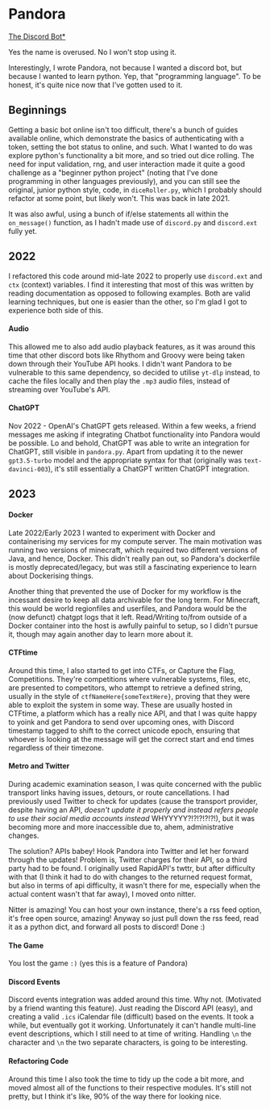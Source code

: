 # Pandora

[The Discord Bot*](https://github.com/Cubie87/Pandora)

Yes the name is overused. No I won't stop using it.

Interestingly, I wrote Pandora, not because I wanted a discord bot, but because I wanted to learn python. Yep, that "programming language". To be honest, it's quite nice now that I've gotten used to it.

## Beginnings

Getting a basic bot online isn't too difficult, there's a bunch of guides available online, which demonstrate the basics of authenticating with a token, setting the bot status to online, and such. What I wanted to do was explore python's functionality a bit more, and so tried out dice rolling. The need for input validation, rng, and user interaction made it quite a good challenge as a "beginner python project" (noting that I've done programming in other languages previously), and you can still see the original, junior python style, code, in `diceRoller.py`, which I probably should refactor at some point, but likely won't. This was back in late 2021.

It was also awful, using a bunch of if/else statements all within the `on_message()` function, as I hadn't made use of `discord.py` and `discord.ext` fully yet. 

## 2022

I refactored this code around mid-late 2022 to properly use `discord.ext` and `ctx` (context) variables. I find it interesting that most of this was written by reading documentation as opposed to following examples. Both are valid learning techniques, but one is easier than the other, so I'm glad I got to experience both side of this.

#### Audio

This allowed me to also add audio playback features, as it was around this time that other discord bots like Rhythom and Groovy were being taken down through their YouTube API hooks. I didn't want Pandora to be vulnerable to this same dependency, so decided to utilise `yt-dlp` instead, to cache the files locally and then play the `.mp3` audio files, instead of streaming over YouTube's API.

#### ChatGPT

Nov 2022 - OpenAI's ChatGPT gets released. Within a few weeks, a friend messages me asking if integrating Chatbot functionality into Pandora would be possible. Lo and behold, ChatGPT was able to write an integration for ChatGPT, still visible in `pandora.py`. Apart from updating it to the newer `gpt3.5-turbo` model and the appropriate syntax for that (originally was `text-davinci-003`), it's still essentially a ChatGPT written ChatGPT integration.

## 2023

#### Docker

Late 2022/Early 2023 I wanted to experiment with Docker and containerising my services for my compute server. The main motivation was running two versions of minecraft, which required two different versions of Java, and hence, Docker. This didn't really pan out, so Pandora's dockerfile is mostly deprecated/legacy, but was still a fascinating experience to learn about Dockerising things.

Another thing that prevented the use of Docker for my workflow is the incessant desire to keep all data archivable for the long term. For Minecraft, this would be world regionfiles and userfiles, and Pandora would be the (now defunct) chatgpt logs that it left. Read/Writing to/from outside of a Docker container into the host is awfully painful to setup, so I didn't pursue it, though may again another day to learn more about it.

#### CTFtime

Around this time, I also started to get into CTFs, or Capture the Flag, Competitions. They're competitions where vulnerable systems, files, etc, are presented to competitors, who attempt to retrieve a defined string, usually in the style of `ctfNameHere{someTextHere}`, proving that they were able to exploit the system in some way. These are usually hosted in CTFtime, a platform which has a really nice API, and that I was quite happy to yoink and get Pandora to send over upcoming ones, with Discord timestamp tagged to shift to the correct unicode epoch, ensuring that whoever is looking at the message will get the correct start and end times regardless of their timezone.

#### Metro and Twitter

During academic examination season, I was quite concerned with the public transport links having issues, detours, or route cancellations. I had previously used Twitter to check for updates (cause the transport provider, despite having an API, _doesn't update it properly and instead refers people to use their social media accounts instead_ WHYYYYY?!?!?!?!?!), but it was becoming more and more inaccessible due to, ahem, administrative changes.

The solution? APIs babey! Hook Pandora into Twitter and let her forward through the updates! Problem is, Twitter charges for their API, so a third party had to be found. I originally used RapidAPI's twttr, but after difficulty with that (I think it had to do with changes to the returned request format, but also in terms of api difficulty, it wasn't there for me, especially when the actual content wasn't that far away), I moved onto nitter.

Nitter is amazing! You can host your own instance, there's a rss feed option, it's free open source, amazing! Anyway so just pull down the rss feed, read it as a python dict, and forward all posts to discord! Done :)

#### The Game

You lost the game `:)` (yes this is a feature of Pandora)

#### Discord Events

Discord events integration was added around this time. Why not. (Motivated by a friend wanting this feature). Just reading the Discord API (easy), and creating a valid `.ics` iCalendar file (difficult) based on the events. It took a while, but eventually got it working. Unfortunately it can't handle multi-line event descriptions, which I still need to at time of writing. Handling `\n` the character and `\n` the two separate characters, is going to be interesting.

#### Refactoring Code

Around this time I also took the time to tidy up the code a bit more, and moved almost all of the functions to their respective modules. It's still not pretty, but I think it's like, 90% of the way there for looking nice.



